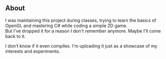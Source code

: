 ## About

I was maintaining this project during classes, trying to learn the basics of OpenGL and mastering C# while coding a simple 2D game.  
But I've dropped it for a reason I don't remember anymore. Maybe I'll come back to it.  
  
I don't know if it even compiles. I'm uploading it just as a showcase of my interests and experiments. 